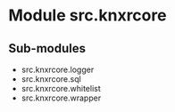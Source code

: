 Module src.knxrcore
===================

Sub-modules
-----------
* src.knxrcore.logger
* src.knxrcore.sql
* src.knxrcore.whitelist
* src.knxrcore.wrapper